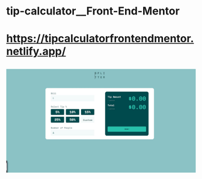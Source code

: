 # tip-calculator__Front-End-Mentor

# https://tipcalculatorfrontendmentor.netlify.app/

## 
![image1](/screenshots/1.JPG)
